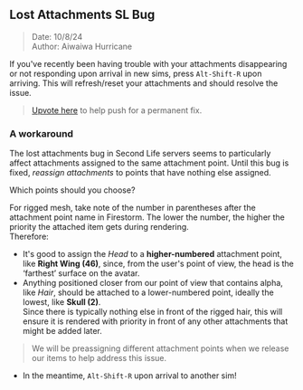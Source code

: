 ## Lost Attachments SL Bug
> Date: 10/8/24\
> Author: Aiwaiwa Hurricane

If you've recently been having trouble with your attachments disappearing or not responding upon arrival in new sims, 
press `Alt-Shift-R` upon arriving. This will refresh/reset your attachments and should resolve the issue.

> [Upvote here](https://feedback.secondlife.com/server-bugs/p/attachment-loss-on-rc-channel-2024-08-2910619830788) to help push for a permanent fix.

### A workaround

The lost attachments bug in Second Life servers seems to particularly affect attachments assigned to the same attachment point.
Until this bug is fixed, _reassign attachments_ to points that have nothing else assigned.

Which points should you choose?

For rigged mesh, take note of the number in parentheses after the attachment point name in Firestorm.
The lower the number, the higher the priority the attached item gets during rendering.\
Therefore:

* It's good to assign the _Head_ to a **higher-numbered** attachment point, like **Right Wing (46)**,
since, from the user's point of view, the head is the ‘farthest’ surface on the avatar.
* Anything positioned closer from our point of view that contains alpha, like _Hair_, should be attached to a lower-numbered point, ideally the lowest, like **Skull (2)**.\
Since there is typically nothing else in front of the rigged hair, this will ensure it is rendered with priority in front of any other attachments that might be added later.

> We will be preassigning different attachment points when we release our items to help address this issue.

* In the meantime, `Alt-Shift-R` upon arrival to another sim!



